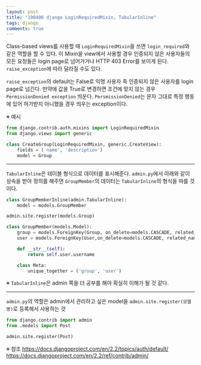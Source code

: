 ```yaml
---
layout: post
title: "190406 django LoginRequiredMixin, TabularInline"
tags: django
comments: true
---
```



Class-based views를 사용할 때 `LoginRequiredMixin`을 쓰면 `login_required`와 같은 역할을 할 수 있다.
이 Mixin을 view에서 사용할 경우 인증되지 않은 사용자들의 모든 요청들은 login page로 넘어가거나 HTTP 403 Error를 보이게 된다.
`raise_exception`에 따라 달라질 수도 있다.

`raise_exception`의 default는 False로 익명 사용자 즉 인증되지 않은 사용자를 login page로 넘긴다.
만약에 값을 True로 변경하면 조건에 맞지 않는 경우 `PermissionDenied exception` 띄운다.
`PersmissionDenied`는 문자 그대로 특정 행동에 있어 허가받지 아니했을 경우 띄우는 exception이다.

※ 예시

```python
from django.contrib.auth.mixins import LoginRequiredMixin
from django.views import generic

class CreateGroup(LoginRequiredMixin, generic.CreateView):
    fields = ('name', 'description')
    model = Group
```
---

`TabularInline`은 테이블 형식으로 데이터를 표시해준다.
`admin.py`에서 아래와 같이 상속을 받아 정의를 해주면 `GroupMember`의 데이터는 `TabularInline`의 형식을 따를 것이다.

```python
class GroupMemberInline(admin.TabularInline):
    model = models.GroupMember

admin.site.register(models.Group)
```
```python
class GroupMember(models.Model):
    group = models.ForeignKey(Group, on_delete=models.CASCADE, related_name='memberships')
    user = models.ForeignKey(User,on_delete=models.CASCADE, related_name='user_groups')

    def __str__(self):
        return self.user.username

    class Meta:
        unique_together = ('group', 'user')
```

※ `TabularInline`은 admin 쪽을 더 공부를 해야 확실히 이해가 될 것 같다.

---
`admin.py`의 역할은 admin에서 관리하고 싶은 model을 `admin.site.register(모델명)`로 등록해서 사용하는 것
```python
from django.contrib import admin
from .models import Post

admin.site.register(Post)
```
※ 참조
<https://docs.djangoproject.com/en/2.2/topics/auth/default/>
<https://docs.djangoproject.com/en/2.2/ref/contrib/admin/>
